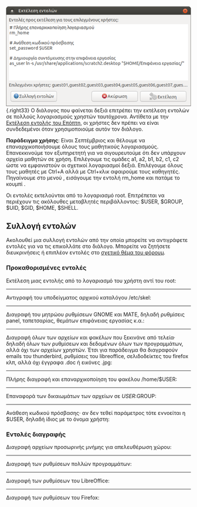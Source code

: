 ![run-users.png](run-users.png){.right33} Ο διάλογος  που φαίνεται δεξιά
επιτρέπει την εκτέλεση εντολών σε πολλούς λογαριασμούς χρηστών
ταυτόχρονα. Αντίθετα με την [Εκτέλεση εντολής του
Επόπτη](https://ts.sch.gr/wiki/Linux/epoptes/%CE%94%CE%B9%CE%B1%CE%B4%CF%81%CE%B1%CF%83%CF%84%CE%B9%CE%BA%CE%AE_%CE%B5%CE%BA%CF%80%CE%B1%CE%AF%CE%B4%CE%B5%CF%85%CF%83%CE%B7#.CE.95.CE.BA.CF.84.CE.AD.CE.BB.CE.B5.CF.83.CE.B7_.CE.B5.CE.BD.CF.84.CE.BF.CE.BB.CE.AE.CF.82_.CF.83.CF.84.CE.BF.CF.85.CF.82_.CE.B5.CF.80.CE.B9.CE.BB.CE.B5.CE.B3.CE.BC.CE.AD.CE.BD.CE.BF.CF.85.CF.82_.CF.85.CF.80.CE.BF.CE.BB.CE.BF.CE.B3.CE.B9.CF.83.CF.84.CE.AD.CF.82),
οι χρήστες δεν πρέπει να είναι συνδεδεμένοι όταν χρησιμοποιούμε αυτόν
τον διάλογο.

**Παράδειγμα χρήσης**: Είναι Σεπτέμβριος και θέλουμε να
επαναρχικοποιήσουμε όλους τους μαθητικούς λογαριασμούς.
Επανεκκινούμε τον εξυπηρετητή για να σιγουρευτούμε ότι δεν υπάρχουν
αρχεία μαθητών σε χρήση. Επιλέγουμε τις ομάδες a1, a2, b1, b2, c1,
c2 ώστε να εμφανιστούν οι σχετικοί λογαριασμοί δεξιά. Επιλέγουμε όλους
τους μαθητές με Ctrl+A αλλά με Ctrl+κλικ αφαιρούμε τους καθηγητές.
Πηγαίνουμε στο μενού , εισάγουμε την εντολή rm_home και πατάμε το
κουμπί .

Οι εντολές εκτελούνται από το λογαριασμό root. Επιτρέπεται να περιέχουν
τις ακόλουθες μεταβλητές περιβάλλοντος: $USER, $GROUP, $UID, $GID,
$HOME, $SHELL.

## Συλλογή εντολών

Ακολουθεί μια συλλογή εντολών από την οποία μπορείτε να αντιγράφετε
εντολές για να τις επικολλάτε στο διάλογο. Μπορείτε να ζητήσετε
διευκρινήσεις ή επιπλέον εντολές στο [σχετικό θέμα του
φόρουμ](https://alkisg.mysch.gr/steki/index.php?topic=8413.0).

### Προκαθορισμένες εντολές

Εκτέλεση μιας εντολής από το λογαριασμό του χρήστη αντί του root:

<hr>

Αντιγραφή του υποδείγματος αρχικού καταλόγου /etc/skel:

<hr>

Διαγραφή του μητρώου ρυθμίσεων GNOME και MATE, δηλαδή ρυθμίσεις panel,
ταπετσαρίας, θεμάτων επιφάνειας εργασίας κ.α.:

<hr>

Διαγραφή όλων των αρχείων και φακέλων που ξεκινάνε από τελεία· δηλαδή
όλων των ρυθμίσεων και δεδομένων όλων των προγραμμάτων, αλλά όχι των
αρχείων χρηστών. Έτσι για παράδειγμα θα διαγραφούν emails του
thunderbird, ρυθμίσεις του libreoffice, σελιδοδείκτες του firefox κλπ,
αλλά όχι έγγραφα .doc ή εικόνες .jpg:

<hr>

Πλήρης διαγραφή και επαναρχικοποίηση του φακέλου /home/$USER:

<hr>

Επαναφορά των δικαιωμάτων των αρχείων σε $USER:$GROUP:

<hr>

Ανάθεση κωδικού πρόσβασης· αν δεν τεθεί παράμετρος τότε εννοείται η
$USER, δηλαδή ίδιος με το όνομα χρήστη:

### Εντολές διαγραφής

Διαγραφή αρχείων προσωρινής μνήμης για απελευθέρωση χώρου:

<hr>

Διαγραφή των ρυθμίσεων πολλών προγραμμάτων:

<hr>

Διαγραφή των ρυθμίσεων του LibreOffice:

<hr>

Διαγραφή των ρυθμίσεων του Firefox:
